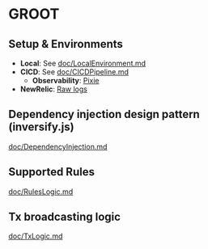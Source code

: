 # GROOT

## Setup & Environments

- **Local**: See [doc/LocalEnvironment.md](https://github.com/thisisarchimedes/Groot/blob/main/doc/LocalEnvironment.md)
- **CICD**: See [doc/CICDPipeline.md](https://github.com/thisisarchimedes/Groot/blob/main/doc/CICDPipeline.md)
  - **Observability**: [Pixie](https://github.com/thisisarchimedes/Groot/blob/main/doc/K8sObservability.md)
- **NewRelic**: [Raw logs](https://onenr.io/0Bj3XDql2QX)


## Dependency injection design pattern (inversify.js)

[doc/DependencyInjection.md](https://github.com/thisisarchimedes/Groot/blob/main/doc/DependencyInjection.md)

## Supported Rules

[doc/RulesLogic.md](https://github.com/thisisarchimedes/Groot/blob/main/doc/RulesLogic.md)


## Tx broadcasting logic

[doc/TxLogic.md](https://github.com/thisisarchimedes/Groot/blob/main/doc/TxLogic.md)

